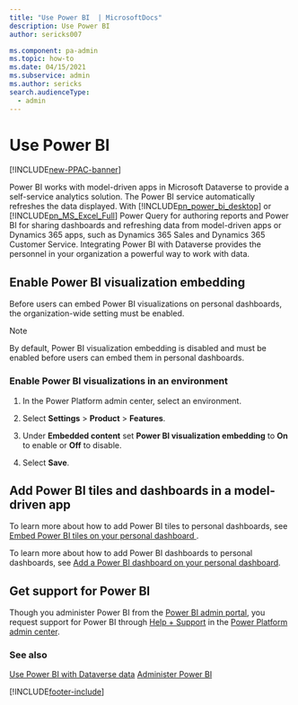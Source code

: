 ```yaml
---
title: "Use Power BI  | MicrosoftDocs"
description: Use Power BI
author: sericks007

ms.component: pa-admin
ms.topic: how-to
ms.date: 04/15/2021
ms.subservice: admin
ms.author: sericks
search.audienceType: 
  - admin
---
```

# Use Power BI

[!INCLUDE[new-PPAC-banner](~/includes/new-PPAC-banner.md)]

Power BI works with model-driven apps in Microsoft Dataverse to provide a self-service analytics solution. The Power BI service automatically refreshes the data displayed. With [!INCLUDE[pn_power_bi_desktop](../includes/pn-power-bi-desktop.md)] or [!INCLUDE[pn_MS_Excel_Full](../includes/pn-ms-excel-full.md)] Power Query for authoring reports and Power BI for sharing dashboards and refreshing data from model-driven apps or Dynamics 365 apps, such as Dynamics 365 Sales and Dynamics 365 Customer Service. Integrating Power BI with Dataverse provides the personnel in your organization a powerful way to work with data.  
  
## Enable Power BI visualization embedding  
 Before users can embed Power BI visualizations on personal dashboards, the organization-wide setting must be enabled.  
  
> [!NOTE]
>  By default, Power BI visualization embedding is disabled and must be enabled before users can embed them in personal dashboards.  
  
### Enable Power BI visualizations in an environment  
  
1. In the Power Platform admin center, select an environment. 

2. Select **Settings** > **Product** > **Features**.  
  
3. Under **Embedded content** set **Power BI visualization embedding** to **On** to enable or **Off** to disable.  
  
4. Select **Save**.  

## Add Power BI tiles and dashboards in a model-driven app  
To learn more about how to add Power BI tiles to personal dashboards, see [Embed Power BI tiles on your personal dashboard  ](/powerapps/user/add-powerbi-dashboards#embed--power-bi-tiles-on-your-personal-dashboard).  
  
To learn more about how to add Power BI dashboards to personal dashboards, see [Add a Power BI dashboard on your personal dashboard](/powerapps/user/add-powerbi-dashboards).  

## Get support for Power BI
Though you administer Power BI from the [Power BI admin portal](https://app.powerbi.com/), you request support for Power BI through [Help + Support](get-help-support.md) in the [Power Platform admin center](https://admin.powerplatform.microsoft.com/).

  
### See also  
[Use Power BI with Dataverse data](/powerapps/maker/common-data-service/use-powerbi-with-cds) 
[Administer Power BI](about-powerbi-guide.md)



[!INCLUDE[footer-include](../includes/footer-banner.md)]
